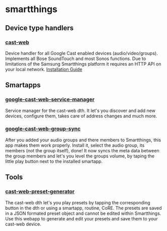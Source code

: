 # smartthings
## Device type handlers
### [cast-web](https://github.com/vervallsweg/smartthings/tree/master/device-handlers/cast-web "cast-web")
Device handler for all Google Cast enabled devices (audio/video/groups). Implements all Bose SoundTouch and most Sonos functions. Due to limitations of the Samsung Smartthings platform it requires an HTTP API on your local network. 
[Installation Guide](https://vervallsweg.github.io/smartthings/cast-web-installation-guide "Installation Guide")
## Smartapps
### [google-cast-web-service-manager](https://github.com/vervallsweg/smartthings/tree/master/smartapps/google-cast-web-service-manager "google-cast-web-service-manager")
Service manager for the cast-web dth. It let's you discover and add new devices, configure them, takes care of address changes and much more.
### [google-cast-web-group-sync](https://github.com/vervallsweg/smartthings/tree/master/smartapps/google-cast-web-group-sync "google-cast-web-group-sync")
After you added your audio groups and there members to Smartthings, this app makes them work properly. Install it, select the audio group, its members (not the group itself), done! It now syncs the meta data between the group members and let's you level the groups volume, by taping the little play button next to the installed smartapp.
## Tools
### [cast-web-preset-generator](https://vervallsweg.github.io/smartthings/cast-web-preset-generator/preset-generator.html "cast-web-preset-generator")
The cast-web dth let's you play presets by tapping the corresponding button in the dth or using a smartapp, routine, CoRE. The presets are saved in a JSON formated preset object and cannot be edited within Smartthings. Use this webapp to generate and edit your presets and save them to your cast-web device.